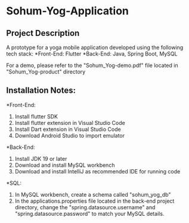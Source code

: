# Sohum-Yog-Application

## Project Description
A prototype for a yoga mobile application developed using the following tech stack:
*Front-End: Flutter
*Back-End: Java, Spring Boot, MySQL

For a demo, please refer to the "Sohum_Yog-demo.pdf" file located in "Sohum_Yog-product" directory


## Installation Notes:
*Front-End: 
1. Install flutter SDK
2. Install flutter extension in Visual Studio Code
3. Install Dart extension in Visual Studio Code
4. Download Android Studio to import emulator

*Back-End:
1. Install JDK 19 or later
2. Download and install MySQL workbench
3. Download and install IntelliJ as recommended IDE for running code

*SQL:
1. In MySQL workbench, create a schema called "sohum_yog_db"
2. In the applications.properties file located in the back-end project directory, change the "spring.datasource.username" and "spring.datasource.password" to match your MySQL details.
